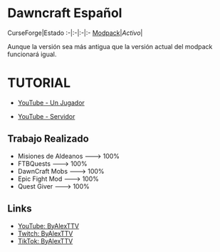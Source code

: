# Dawncraft Español

CurseForge|Estado
:-|:-|:-|:-
[Modpack](https://www.curseforge.com/minecraft/modpacks/dawn-craft)|*Activo*|

Aunque la versión sea más antigua que la versión actual del modpack funcionará igual.

# TUTORIAL
- [YouTube - Un Jugador](https://www.youtube.com/watch?v=1Xi2RaDsUBs)

- [YouTube - Servidor](https://www.youtube.com/watch?v=0lTBHJ3Zy_8)


## Trabajo Realizado
- Misiones de Aldeanos ---> 100%
- FTBQuests ---> 100%
- DawnCraft Mobs ---> 100%
- Epic Fight Mod ---> 100%
- Quest Giver ---> 100%


## Links
- [YouTube: ByAlexTTV](https://www.youtube.com/@ByAlexTTV)
- [Twitch: ByAlexTTV](https://www.twitch.tv/byalexttv)
- [TikTok: ByAlexTTV](https://www.tiktok.com/@byalexttv)

